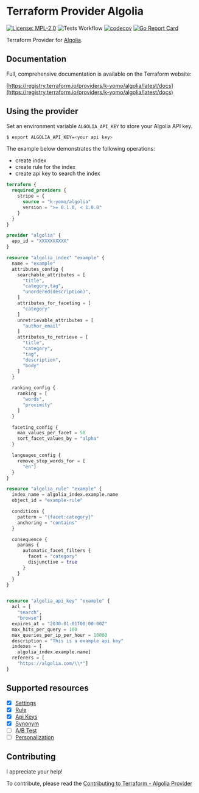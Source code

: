 # Terraform Provider Algolia

[![License: MPL-2.0](https://img.shields.io/badge/License-MPL2.0-blue.svg)](./LICENSE)
![Tests Workflow](https://github.com/k-yomo/terraform-provider-algolia/workflows/Tests/badge.svg)
[![codecov](https://codecov.io/gh/k-yomo/terraform-provider-algolia/branch/main/graph/badge.svg)](https://codecov.io/gh/k-yomo/terraform-provider-algolia)
[![Go Report Card](https://goreportcard.com/badge/k-yomo/terraform-provider-algolia)](https://goreportcard.com/report/k-yomo/terraform-provider-algolia)

Terraform Provider for [Algolia](https://www.algolia.com).

## Documentation

Full, comprehensive documentation is available on the Terraform website:

[https://registry.terraform.io/providers/k-yomo/algolia/latest/docs](https://registry.terraform.io/providers/k-yomo/algolia/latest/docs)

## Using the provider

Set an environment variable `ALGOLIA_API_KEY` to store your Algolia API key.

```sh
$ export ALGOLIA_API_KEY=<your api key>
```

The example below demonstrates the following operations:

- create index
- create rule for the index
- create api key to search the index

```terraform
terraform {
  required_providers {
    stripe = {
      source = "k-yomo/algolia"
      version = ">= 0.1.0, < 1.0.0"
    }
  }
}

provider "algolia" {
  app_id = "XXXXXXXXXX"
}

resource "algolia_index" "example" {
  name = "example"
  attributes_config {
    searchable_attributes = [
      "title",
      "category,tag",
      "unordered(description)",
    ]
    attributes_for_faceting = [
      "category"
    ]
    unretrievable_attributes = [
      "author_email"
    ]
    attributes_to_retrieve = [
      "title",
      "category",
      "tag",
      "description",
      "body"
    ]
  }

  ranking_config {
    ranking = [
      "words",
      "proximity"
    ]
  }

  faceting_config {
    max_values_per_facet = 50
    sort_facet_values_by = "alpha"
  }

  languages_config {
    remove_stop_words_for = [
      "en"]
  }
}

resource "algolia_rule" "example" {
  index_name = algolia_index.example.name
  object_id = "example-rule"

  conditions {
    pattern = "{facet:category}"
    anchoring = "contains"
  }

  consequence {
    params {
      automatic_facet_filters {
        facet = "category"
        disjunctive = true
      }
    }
  }
}


resource "algolia_api_key" "example" {
  acl = [
    "search",
    "browse"]
  expires_at = "2030-01-01T00:00:00Z"
  max_hits_per_query = 100
  max_queries_per_ip_per_hour = 10000
  description = "This is a example api key"
  indexes = [
    algolia_index.example.name]
  referers = [
    "https://algolia.com/\\*"]
}
```

## Supported resources

- [x] [Settings](https://www.algolia.com/doc/api-client/methods/settings/)
- [x] [Rule](https://www.algolia.com/doc/api-client/methods/rules/)
- [x] [Api Keys](https://www.algolia.com/doc/api-client/methods/api-keys/)
- [x] [Synonym](https://www.algolia.com/doc/api-client/methods/synonyms/)
- [ ] [A/B Test](https://www.algolia.com/doc/api-client/methods/ab-test/)
- [ ] [Personalization](https://www.algolia.com/doc/api-client/methods/personalization/)

## Contributing

I appreciate your help!

To contribute, please read the [Contributing to Terraform - Algolia Provider](./CONTRIBUTING.md)
